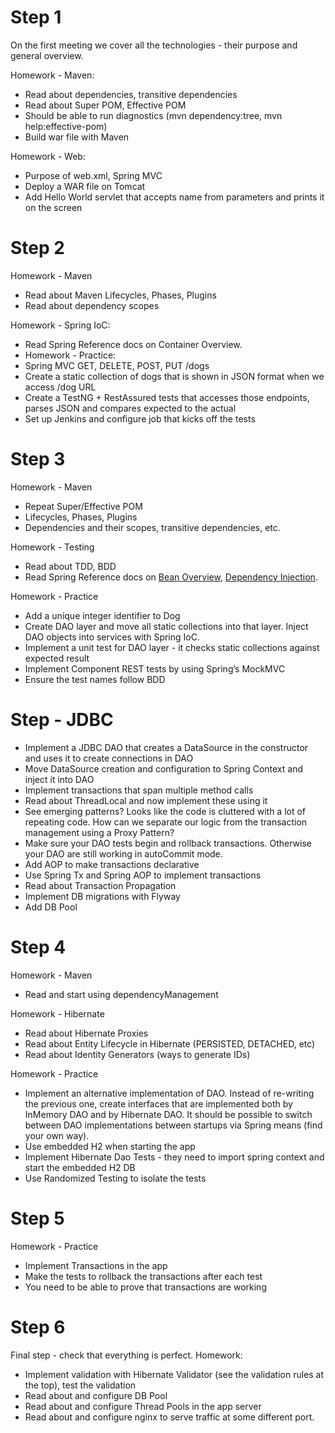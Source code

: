 # Step 1

On the first meeting we cover all the technologies - their purpose and general overview.

Homework - Maven:

* Read about dependencies, transitive dependencies
* Read about Super POM, Effective POM
* Should be able to run diagnostics (mvn dependency:tree, mvn help:effective-pom)
* Build war file with Maven

Homework - Web:

* Purpose of web.xml, Spring MVC
* Deploy a WAR file on Tomcat
* Add Hello World servlet that accepts name from parameters and prints it on the screen

# Step 2

Homework - Maven

* Read about Maven Lifecycles, Phases, Plugins
* Read about dependency scopes

Homework - Spring IoC:

* Read Spring Reference docs on Container Overview.
* Homework - Practice:
* Spring MVC GET, DELETE, POST, PUT /dogs
* Create a static collection of dogs that is shown in JSON format when we access /dog URL
* Create a TestNG + RestAssured tests that accesses those endpoints, parses JSON and compares expected to the actual
* Set up Jenkins and configure job that kicks off the tests

# Step 3

Homework - Maven

* Repeat Super/Effective POM
* Lifecycles, Phases, Plugins
* Dependencies and their scopes, transitive dependencies, etc.

Homework - Testing

* Read about TDD, BDD
* Read Spring Reference docs on 
[Bean Overview](http://docs.spring.io/spring/docs/4.3.0.BUILD-SNAPSHOT/spring-framework-reference/htmlsingle/#beans-definition), 
[Dependency Injection](http://docs.spring.io/spring/docs/4.3.0.BUILD-SNAPSHOT/spring-framework-reference/htmlsingle/#beans-dependencies).

Homework - Practice

* Add a unique integer identifier to Dog
* Create DAO layer and move all static collections into that layer. Inject DAO objects into services with Spring IoC.
* Implement a unit test for DAO layer - it checks static collections against expected result
* Implement Component REST tests by using Spring’s MockMVC
* Ensure the test names follow BDD

# Step - JDBC

- Implement a JDBC DAO that creates a DataSource in the constructor and uses it to create connections in DAO
- Move DataSource creation and configuration to Spring Context and inject it into DAO
- Implement transactions that span multiple method calls
- Read about ThreadLocal and now implement these using it
- See emerging patterns? Looks like the code is cluttered with a lot of repeating code. How can we separate our logic 
from the transaction management using a Proxy Pattern?
- Make sure your DAO tests begin and rollback transactions. Otherwise your DAO are still working in autoCommit mode.
- Add AOP to make transactions declarative
- Use Spring Tx and Spring AOP to implement transactions
- Read about Transaction Propagation
- Implement DB migrations with Flyway
- Add DB Pool

# Step 4

Homework - Maven

* Read and start using dependencyManagement

Homework - Hibernate

* Read about Hibernate Proxies
* Read about Entity Lifecycle in Hibernate (PERSISTED, DETACHED, etc)
* Read about Identity Generators (ways to generate IDs)

Homework - Practice

* Implement an alternative implementation of DAO. Instead of re-writing the previous one, create interfaces that are implemented both by InMemory DAO and by Hibernate DAO. It should be possible to switch between DAO implementations between startups via Spring means (find your own way).
* Use embedded H2 when starting the app
* Implement Hibernate Dao Tests - they need to import spring context and start the embedded H2 DB
* Use Randomized Testing to isolate the tests

# Step 5


Homework - Practice

* Implement Transactions in the app
* Make the tests to rollback the transactions after each test
* You need to be able to prove that transactions are working

# Step 6 

Final step - check that everything is perfect. Homework:

* Implement validation with Hibernate Validator (see the validation rules at the top), test the validation
* Read about and configure DB Pool
* Read about and configure Thread Pools in the app server
* Read about and configure nginx to serve traffic at some different port. 

